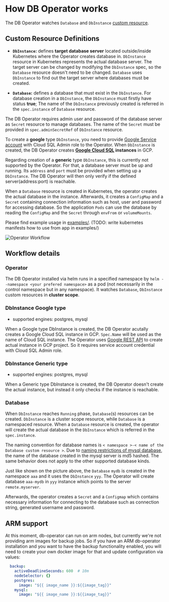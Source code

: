 # How DB Operator works

The DB Operator watches `Database` and `DbInstance` [custom resource](https://kubernetes.io/docs/concepts/extend-kubernetes/api-extension/custom-resources/).

## Custom Resource Definitions

* **`DbInstance`:** defines **target database server** located outside/inside Kubernetes where the Operator creates database in. `DbInstance` resource in Kubernetes represents the actual database server. The target server can be changed by modifying the `DbInstance` spec, so the `Database` resource doesn't need to be changed. `Database` uses `DbInstance` to find out the target server where databases must be created.

* **`Database`:** defines a database that must exist in the `DbInstance`. For database creation in a `DbInstance`, the `DbInstance` must firstly have status **true**; The name of the `DbInstance` previously created is referred in the `spec.instance` of `Database` resource.

The DB Operator requires admin user and password of the database server as `Secret` resource to manage databases. The name of the `Secret` must be provided in `spec.adminSecretRef` of `DbInstance` resource.

To create a **google** type `DbInstance`, you need to provide [Google Service account](https://cloud.google.com/iam/docs/service-accounts) with Cloud SQL Admin role to the Operator.
When `DbInstance` is created, the DB Operator creates **[Google Cloud SQL](https://cloud.google.com/sql/docs/features) instances** in GCP. 

Regarding creation of a **generic** type `DbInstance`, this is currently not supported by the Operator. For that, a database server must be up and running. Its `address` and `port` must be provided when setting up a `DbInstance`. The DB Operator will then only verify if the defined server(address:port) is reachable.

When a `Database` resource is created in Kubernetes, the operator creates the actual database in the instance. Afterwards, it creates a `ConfigMap` and a `Secret` containing connection information such as host, user and password for accessing database. So the application `Pods` can use the database by reading the `ConfigMap` and the `Secret` through `envFrom` or `volumeMounts`. 

Please find example usage in [examples/](examples/). (TODO: write kubernetes manifests how to use from app in examples/)

![Operator Workflow](./images/workflow.svg)



## Workflow details

### Operator
The DB Operator installed via helm runs in a specified namespace by `helm --namespace <your prefered namespace>` as a pod (not necessarily in the control namespace but in any namespace). It watches `Database`, `DbInstance` custom resources in **cluster scope**. 

### DbInstance Google type

* supported engines: postgres, mysql

When a Google type DbInstance is created, the DB Operator acutally creates a Google Cloud SQL instance in GCP. `Spec.Name` will be used as the name of Cloud SQL instance. The Operator uses [Google REST API](https://cloud.google.com/sql/docs/mysql/admin-api/rest/v1beta4/instances#DatabaseInstance) to create actual instance in GCP project. So it requires service account credential with Cloud SQL Admin role. 

### DbInstance Generic type

* supported engines: postgres, mysql

When a Generic type DbInstance is created, the DB Operator doesn't create the actual instance, but instead it only checks if the instance is reachable.

### Database

When `DbInstance` reaches `Running` phase, `Database`(s) resources can be created. `DbInstance` is a cluster scope resource, while `Database` is a namespaced resource. When a `Database` resource is created, the operator will create the actual database in the `DbInstance` which is referred in the `spec.instance`. 

The naming convention for database names is `< namespace >-< name of the Database custom resource >`. Due to [naming restrictions of mysql database](https://dev.mysql.com/doc/refman/5.7/en/identifier-length.html), the name of the database created in the mysql server is md5 hashed. The same behavior does not apply to the other supported database kinds.

Just like shown on the picture above, the `Database` `mydb` is created in the namespace `aaa` and it uses the `DbInstance` `yyy`. The Operator will create database `aaa-mydb` in `yyy` instance which points to the server `remote.myserver`.

Afterwards, the operator creates a `Secret` and a `Configmap` which contains necessary information for connecting to the database such as connection string, generated username and password.

## ARM support

At this moment, db-operator can run on arm nodes, but currently we're not providing arm images for backup jobs. So if you have an ARM db-operator installation and you want to have the backup functionality enabled, you will need to create your own docker image for that and update configuration via values:

```YAML
  backup:
    activeDeadlineSeconds: 600  # 10m
    nodeSelector: {}
    postgres:
      image: "${{ image_name }}:${{image_tag}}"
    mysql:
      image: "${{ image_name }}:${{image_tag}}"
```